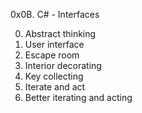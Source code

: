 0x0B. C# - Interfaces

0. Abstract thinking
1. User interface
2. Escape room
3. Interior decorating
4. Key collecting
5. Iterate and act
6. Better iterating and acting
